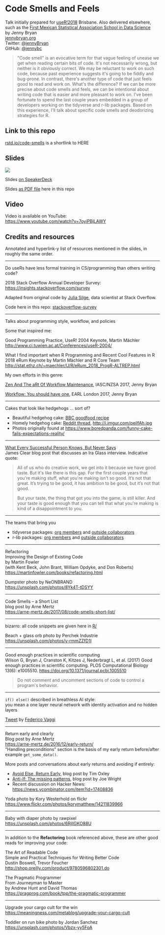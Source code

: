 # Code Smells and Feels

Talk initially prepared for [useR!2018](https://user2018.r-project.org) Brisbane. Also delivered elsewhere, such as the [First Mexican Statistical Association School in Data Science](https://amestad.mx/escuela/1/)  
by Jenny Bryan  
[jennybryan.org](https://jennybryan.org)  
Twitter: [@jennyBryan](https://twitter.com/jennyBryan/)  
GitHub: [@jennybc](https://github.com/jennybc)  

> "Code smell" is an evocative term for that vague feeling of unease we get when reading certain bits of code. It's not necessarily wrong, but neither is it obviously correct. We may be reluctant to work on such code, because past experience suggests it's going to be fiddly and bug-prone. In contrast, there's another type of code that just feels good to read and work on. What's the difference? If we can be more precise about code smells and feels, we can be intentional about writing code that is easier and more pleasant to work on. I've been fortunate to spend the last couple years embedded in a group of developers working on the tidyverse and r-lib packages. Based on this experience, I'll talk about specific code smells and deodorizing strategies for R.

## Link to this repo

[rstd.io/code-smells](https://rstd.io/code-smells) is a shortlink to HERE

## Slides

<a href="https://speakerdeck.com/jennybc/code-smells-and-feels"><img src="2018-07_user-brisbane-400.jpeg"></a>

Slides [on SpeakerDeck](https://speakerdeck.com/jennybc/code-smells-and-feels)

Slides [as PDF file](2018-07_user-brisbane-bryan.pdf) here in this repo

## Video

Video is available on YouTube:  
<https://www.youtube.com/watch?v=7oyiPBjLAWY>

## Credits and resources

Annotated and hyperlink-y list of resources mentioned in the slides, in roughly the same order.

---

Do useRs have less formal training in CS/programming than others writing code?

2018 Stack Overflow Annual Developer Survey: <https://insights.stackoverflow.com/survey>

Adapted from original code by [Julia Silge](https://juliasilge.com), data scientist at  Stack Overflow.

Code here in this repo: [stackoverflow-survey](stackoverflow-survey)

---

Talks about programming style, workflow, and policies

Some that inspired me:

Good Programming Practice, UseR! 2004 Keynote, Martin Mächler  
http://www.ci.tuwien.ac.at/Conferences/useR-2004/  

What I find important when R Programming and Recent Cool Features in R  
2018 eRum Keynote by Martin Mächler and R Core Team  
http://stat.ethz.ch/~maechler/U/R/eRum_2018_ProgR-ALTREP.html  

My own efforts in this genre:

[Zen And The aRt Of Workflow Maintenance](https://speakerdeck.com/jennybc/zen-and-the-art-of-workflow-maintenance), IASC/NZSA 2017, Jenny Bryan

[Workflow: You should have one](https://speakerdeck.com/jennybc/workflow-you-should-have-one), EARL London 2017, Jenny Bryan

---

Cakes that look like hedgehogs ... sort of?

 * Beautiful hedgehog cake: [BBC goodfood recipe](https://www.bbcgoodfood.com/recipes/hedgehog-cake)
  * Homely hedgehog cake: [Reddit thread](https://www.reddit.com/r/funny/comments/1am3x7/so_a_friend_of_my_girlfriend_made_a_cake_for_her/), <http://i.imgur.com/peilfAh.jpg> 
  * Photos originally found at <https://www.boredpanda.com/funny-cake-fails-expectations-reality/>
  
---

[What Every Successful Person Knows, But Never Says](https://jamesclear.com/ira-glass-failure)  
James Clear blog post that discusses an Ira Glass interview. Indicative quote:

> All of us who do creative work, we get into it because we have good taste. But it's like there is this gap. For the first couple years that you're making stuff, what you're making isn't so good. It’s not that great. It’s trying to be good, it has ambition to be good, but it’s not that good.
>
> But your taste, the thing that got you into the game, is still killer. And your taste is good enough that you can tell that what you're making is kind of a disappointment to you.

---

The teams that bring you

  * tidyverse packages: [org members](https://github.com/orgs/tidyverse/people) and [outside collaborators](https://github.com/orgs/tidyverse/outside-collaborators)
  * r-lib packages: [org members](https://github.com/orgs/r-lib/people) and [outside collaborators](https://github.com/orgs/r-lib/outside-collaborators)
  
---

Refactoring  
Improving the Design of Existing Code  
by Martin Fowler  
(with Kent Beck, John Brant, William Opdyke, and Don Roberts)  
https://martinfowler.com/books/refactoring.html

Dumpster photo by NeONBRAND  
https://unsplash.com/photos/8Yk4T-tDSYY

---

Code Smells – a Short List  
blog post by Arne Mertz  
https://arne-mertz.de/2017/08/code-smells-short-list/

---

bizarro: all code snippets are given here in [R/](R)

Beach + glass orb photo by Perchek Industrie  
https://unsplash.com/photos/y-rmmZZfD1I

---

Good enough practices in scientific computing  
Wilson G, Bryan J, Cranston K, Kitzes J, Nederbragt L, et al. (2017) Good enough practices in scientific computing. PLOS Computational Biology 13(6): e1005510. <https://doi.org/10.1371/journal.pcbi.1005510>

> Do not comment and uncomment sections of code to control a program's behavior.

---

`if() else()` described in breathless AI style:  
you mean a one layer neural network with identity activation and no hidden layers

[Tweet](https://twitter.com/F_Vaggi/status/1011127587639197696) by [Federico Vaggi](https://twitter.com/F_Vaggi)

---

Return early and clearly  
Blog post by Arne Mertz  
https://arne-mertz.de/2016/12/early-return/  
"Handling preconditions" section is the basis of my early return before/after example `get_some_data()`.

More posts and conversations about early returns and avoiding if entirely:

  * [Avoid Else, Return Early](http://blog.timoxley.com/post/47041269194/avoid-else-return-early), blog post by Tim Oxley
  * [Anti-If: The missing patterns](https://code.joejag.com/2016/anti-if-the-missing-patterns.html), blog post by Joe Wright
  * Recent discussion on Hacker News: <https://news.ycombinator.com/item?id=17408836>

Yoda photo by Kory Westerhold on flickr  
https://www.flickr.com/photos/korymatthew/14211839966

---

Baby with diaper photo by rawpixel  
https://unsplash.com/photos/6RjllGKO88U

---

In addition to the **Refactoring** book referenced above, these are other good reads for improving your code:

The Art of Readable Code  
Simple and Practical Techniques for Writing Better Code  
Dustin Boswell, Trevor Foucher  
http://shop.oreilly.com/product/9780596802301.do

The Pragmatic Programmer  
From Journeyman to Master  
by Andrew Hunt and David Thomas  
https://pragprog.com/book/tpp/the-pragmatic-programmer

---

Upgrade your cargo cult for the win  
https://meaningness.com/metablog/upgrade-your-cargo-cult

Toddler on run bike photo by Jordan Sanchez  
https://unsplash.com/photos/Vbzx-yy5FoA
